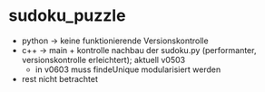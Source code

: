 # sudoku_puzzle
- python -> keine funktionierende Versionskontrolle
- c++ -> main + kontrolle nachbau der sudoku.py (performanter, versionskontrolle erleichtert); aktuell v0503
    - in v0603 muss findeUnique modularisiert werden 
- rest nicht betrachtet

